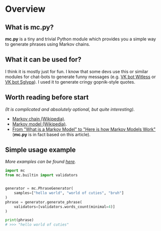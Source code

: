 # Overview

## What is **mc.py**?
**mc.py** is a tiny and trivial Python module which provides you 
a simple way to generate phrases using Markov chains.

## What it can be used for?
I think it is mostly just for fun. I know that some devs 
use this or similar modules for chat-bots to generate funny 
messages (e.g. [VK bot Witless](https://vk.com/witless) or 
[VK bot Sglypa](https://vk.com/sglypa)). I used it to generate
cringy gopnik-style quotes.

## Worth reading before start
_(It is complicated and absolutely optional, but quite interesting)._

* [Markov chain (Wikipedia)](https://en.wikipedia.org/wiki/Markov_chain).
* [Markov model (Wikipedia)](https://en.wikipedia.org/wiki/Markov_model).
* [From "What is a Markov Model" to "Here is how Markov Models Work"](https://hackernoon.com/from-what-is-a-markov-model-to-here-is-how-markov-models-work-1ac5f4629b71)
(**mc.py** is in fact based on this article).

## Simple usage example
_More examples can be found [here](https://github.com/jieggii/mc.py/tree/master/examples)._

```python
import mc
from mc.builtin import validators


generator = mc.PhraseGenerator(
    samples=["hello world", "world of cuties", "bruh"]
)
phrase = generator.generate_phrase(
    validators=[validators.words_count(minimal=4)]
)

print(phrase)
# >>> "hello world of cuties"
```
